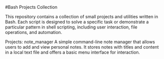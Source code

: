 #Bash Projects Collection 

This repository contains a collection of small projects and utilities written in Bash. Each script is designed to solve a specific task or demonstrate a particular pattern in shell scripting, including user interaction, file operations, and automation.

Projects:
    note_manager
    A simple command-line note manager that allows users to add and view personal notes. It stores notes with titles and content in a local text file and offers a basic menu interface for interaction.
